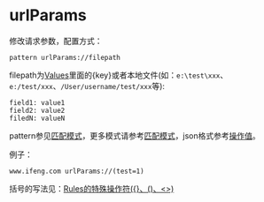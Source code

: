 # urlParams

修改请求参数，配置方式：

	pattern urlParams://filepath
	
filepath为[Values](http://local.whistlejs.com/#values)里面的{key}或者本地文件(如：`e:\test\xxx`、`e:/test/xxx`、`/User/username/test/xxx`等):

	field1: value1
	field2: value2
	filedN: valueN
	
pattern参见[匹配模式](../pattern.html)，更多模式请参考[匹配模式](../mode.html)，json格式参考[操作值](../data.html)。

例子：

	www.ifeng.com urlParams://(test=1)
    
括号的写法见：[Rules的特殊操作符({}、()、<>)](../webui/rules.html)
